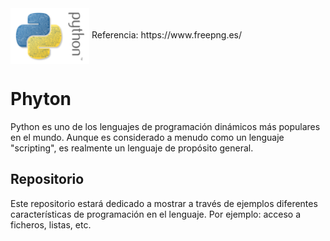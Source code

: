 <img align="center" src="https://github.com/jpexposito/jpexposito/blob/main/imagen/python.png"  width="25%" height="25%" alt="Phyton @jpexposito">
Referencia: https://www.freepng.es/

# Phyton
Python es uno de los lenguajes de programación dinámicos más populares en el mundo. Aunque es considerado a menudo como un lenguaje "scripting", es realmente un lenguaje de propósito general.
## Repositorio
Este repositorio estará dedicado a mostrar a través de ejemplos diferentes características de programación en el lenguaje. Por ejemplo: acceso a ficheros, listas, etc.

